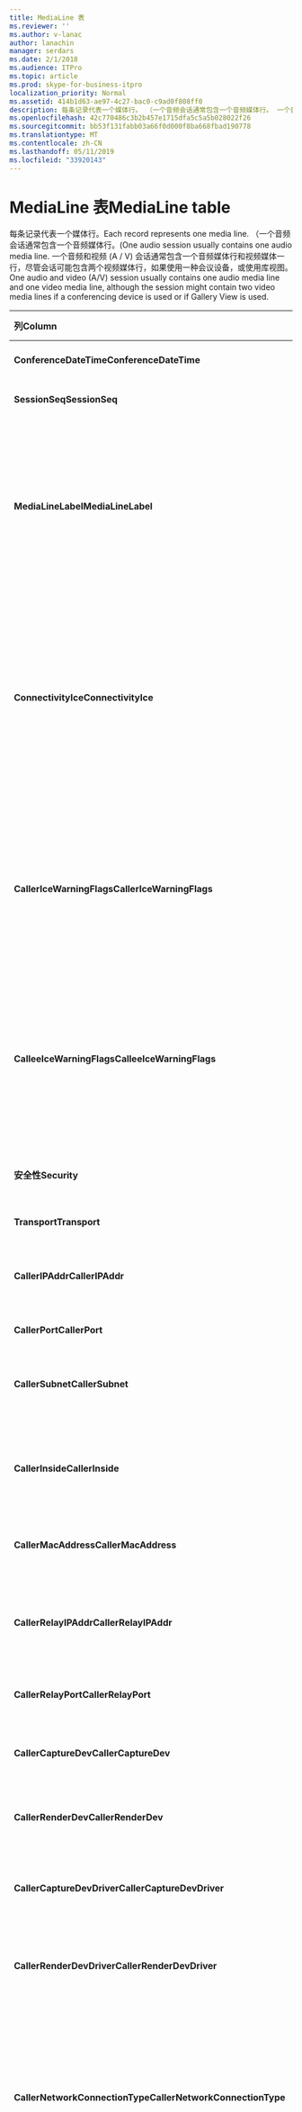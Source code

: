 ```yaml
---
title: MediaLine 表
ms.reviewer: ''
ms.author: v-lanac
author: lanachin
manager: serdars
ms.date: 2/1/2018
ms.audience: ITPro
ms.topic: article
ms.prod: skype-for-business-itpro
localization_priority: Normal
ms.assetid: 414b1d63-ae97-4c27-bac0-c9ad0f808ff0
description: 每条记录代表一个媒体行。 （一个音频会话通常包含一个音频媒体行。 一个音频和视频 (A / V) 会话通常包含一个音频媒体行和视频媒体一行，尽管会话可能包含两个视频媒体行，如果使用一种会议设备，或使用库视图。
ms.openlocfilehash: 42c770486c3b2b457e1715dfa5c5a5b028022f26
ms.sourcegitcommit: bb53f131fabb03a66f0d000f8ba668fbad190778
ms.translationtype: MT
ms.contentlocale: zh-CN
ms.lasthandoff: 05/11/2019
ms.locfileid: "33920143"
---
```

# <a name="medialine-table"></a><span data-ttu-id="96905-105">MediaLine 表</span><span class="sxs-lookup"><span data-stu-id="96905-105">MediaLine table</span></span>
 
<span data-ttu-id="96905-106">每条记录代表一个媒体行。</span><span class="sxs-lookup"><span data-stu-id="96905-106">Each record represents one media line.</span></span> <span data-ttu-id="96905-107">（一个音频会话通常包含一个音频媒体行。</span><span class="sxs-lookup"><span data-stu-id="96905-107">(One audio session usually contains one audio media line.</span></span> <span data-ttu-id="96905-108">一个音频和视频 (A / V) 会话通常包含一个音频媒体行和视频媒体一行，尽管会话可能包含两个视频媒体行，如果使用一种会议设备，或使用库视图。</span><span class="sxs-lookup"><span data-stu-id="96905-108">One audio and video (A/V) session usually contains one audio media line and one video media line, although the session might contain two video media lines if a conferencing device is used or if Gallery View is used.</span></span>
  
|<span data-ttu-id="96905-109">**列**</span><span class="sxs-lookup"><span data-stu-id="96905-109">**Column**</span></span>|<span data-ttu-id="96905-110">**数据类型**</span><span class="sxs-lookup"><span data-stu-id="96905-110">**Data Type**</span></span>|<span data-ttu-id="96905-111">**键/索引**</span><span class="sxs-lookup"><span data-stu-id="96905-111">**Key/Index**</span></span>|<span data-ttu-id="96905-112">**详细信息**</span><span class="sxs-lookup"><span data-stu-id="96905-112">**Details**</span></span>|
|:-----|:-----|:-----|:-----|
|<span data-ttu-id="96905-113">**ConferenceDateTime**</span><span class="sxs-lookup"><span data-stu-id="96905-113">**ConferenceDateTime**</span></span> <br/> |<span data-ttu-id="96905-114">datetime</span><span class="sxs-lookup"><span data-stu-id="96905-114">datetime</span></span>  <br/> |<span data-ttu-id="96905-115">Primary</span><span class="sxs-lookup"><span data-stu-id="96905-115">Primary</span></span>  <br/> |<span data-ttu-id="96905-116">引用自[Session table](session.md)。</span><span class="sxs-lookup"><span data-stu-id="96905-116">Referenced from the [Session table](session.md).</span></span>  <br/> |
|<span data-ttu-id="96905-117">**SessionSeq**</span><span class="sxs-lookup"><span data-stu-id="96905-117">**SessionSeq**</span></span> <br/> |<span data-ttu-id="96905-118">int</span><span class="sxs-lookup"><span data-stu-id="96905-118">int</span></span>  <br/> |<span data-ttu-id="96905-119">Primary</span><span class="sxs-lookup"><span data-stu-id="96905-119">Primary</span></span>  <br/> |<span data-ttu-id="96905-120">引用自[Session table](session.md)。</span><span class="sxs-lookup"><span data-stu-id="96905-120">Referenced from the [Session table](session.md).</span></span>  <br/> |
|<span data-ttu-id="96905-121">**MediaLineLabel**</span><span class="sxs-lookup"><span data-stu-id="96905-121">**MediaLineLabel**</span></span> <br/> |<span data-ttu-id="96905-122">tinyint</span><span class="sxs-lookup"><span data-stu-id="96905-122">tinyint</span></span>  <br/> |<span data-ttu-id="96905-123">Primary</span><span class="sxs-lookup"><span data-stu-id="96905-123">Primary</span></span>  <br/> |<span data-ttu-id="96905-124">0 是主音频，1 是主视频，并且 2 是全景视频、 3 应用程序/桌面共享，16 是视频基于屏幕共享 (VbSS)。</span><span class="sxs-lookup"><span data-stu-id="96905-124">0 is main audio, 1 is main video, and 2 is panoramic video, 3 is Application/Desktop Sharing, 16 is Video based Screen Sharing (VbSS).</span></span> <span data-ttu-id="96905-125">此标签单个会话中必须是唯一的。</span><span class="sxs-lookup"><span data-stu-id="96905-125">This label must be unique within a single session.</span></span>  <br/> |
|<span data-ttu-id="96905-126">**ConnectivityIce**</span><span class="sxs-lookup"><span data-stu-id="96905-126">**ConnectivityIce**</span></span> <br/> |<span data-ttu-id="96905-127">tinyint</span><span class="sxs-lookup"><span data-stu-id="96905-127">tinyint</span></span>  <br/> | <br/> |<span data-ttu-id="96905-128">此列是存在但未在 Microsoft Lync Server 2013 中使用。</span><span class="sxs-lookup"><span data-stu-id="96905-128">This column is present but not used in Microsoft Lync Server 2013.</span></span> <span data-ttu-id="96905-129">CallerConnectivityICE 和 CalleeConnectivityICE 列捕获有关用于媒体行的连接信息。</span><span class="sxs-lookup"><span data-stu-id="96905-129">Information about the connectivity used for a media line is captured in the CallerConnectivityICE and CalleeConnectivityICE columns.</span></span>  <br/> |
|<span data-ttu-id="96905-130">**CallerIceWarningFlags**</span><span class="sxs-lookup"><span data-stu-id="96905-130">**CallerIceWarningFlags**</span></span> <br/> |<span data-ttu-id="96905-131">int</span><span class="sxs-lookup"><span data-stu-id="96905-131">int</span></span>  <br/> | <br/> |<span data-ttu-id="96905-132">有关位标志中所述的互动式连接建立 (ICE) 过程的信息。</span><span class="sxs-lookup"><span data-stu-id="96905-132">Information about Interactive Connectivity Establishment (ICE) process described in bits flags.</span></span> <span data-ttu-id="96905-133">有关详细信息，请参阅*质量的体验监控服务器协议规范*，可供下载。</span><span class="sxs-lookup"><span data-stu-id="96905-133">For details, refer to the  *Quality of Experience Monitoring Server Protocol Specification*  , available for download.</span></span> <br/> |
|<span data-ttu-id="96905-134">**CalleeIceWarningFlags**</span><span class="sxs-lookup"><span data-stu-id="96905-134">**CalleeIceWarningFlags**</span></span> <br/> |<span data-ttu-id="96905-135">int</span><span class="sxs-lookup"><span data-stu-id="96905-135">int</span></span>  <br/> | <br/> |<span data-ttu-id="96905-136">相同 CallerIceWarningFlags，但被叫方侧。</span><span class="sxs-lookup"><span data-stu-id="96905-136">Same as CallerIceWarningFlags, but on the callee side.</span></span> <span data-ttu-id="96905-137">有关详细信息，请参阅*质量的体验监控服务器协议规范*，可供下载。</span><span class="sxs-lookup"><span data-stu-id="96905-137">For details, refer to the  *Quality of Experience Monitoring Server Protocol Specification*  , available for download.</span></span> <br/> |
|<span data-ttu-id="96905-138">**安全性**</span><span class="sxs-lookup"><span data-stu-id="96905-138">**Security**</span></span> <br/> |<span data-ttu-id="96905-139">tinyint</span><span class="sxs-lookup"><span data-stu-id="96905-139">tinyint</span></span>  <br/> | <br/> |<span data-ttu-id="96905-140">使用中的安全配置文件。</span><span class="sxs-lookup"><span data-stu-id="96905-140">The security profile in use.</span></span> <span data-ttu-id="96905-141">0 为 NONE，1 是 SRTP，2 是 V1。</span><span class="sxs-lookup"><span data-stu-id="96905-141">0 is NONE, 1 is SRTP, 2 is V1.</span></span>  <br/> |
|<span data-ttu-id="96905-142">**Transport**</span><span class="sxs-lookup"><span data-stu-id="96905-142">**Transport**</span></span> <br/> |<span data-ttu-id="96905-143">tinyint</span><span class="sxs-lookup"><span data-stu-id="96905-143">tinyint</span></span>  <br/> | <br/> |<span data-ttu-id="96905-144">UDP 0，1 是 TCP。</span><span class="sxs-lookup"><span data-stu-id="96905-144">0 is UDP, 1 is TCP.</span></span>  <br/> |
|<span data-ttu-id="96905-145">**CallerIPAddr**</span><span class="sxs-lookup"><span data-stu-id="96905-145">**CallerIPAddr**</span></span> <br/> |<span data-ttu-id="96905-146">int</span><span class="sxs-lookup"><span data-stu-id="96905-146">int</span></span>  <br/> |<span data-ttu-id="96905-147">外</span><span class="sxs-lookup"><span data-stu-id="96905-147">Foreign</span></span>  <br/> |<span data-ttu-id="96905-148">呼叫者的 IP 地址。</span><span class="sxs-lookup"><span data-stu-id="96905-148">IP Address of the caller.</span></span> <span data-ttu-id="96905-149">请参阅[IPAddress 表](ipaddress.md)的详细信息。</span><span class="sxs-lookup"><span data-stu-id="96905-149">See the [IPAddress table](ipaddress.md) for more information.</span></span> <br/> |
|<span data-ttu-id="96905-150">**CallerPort**</span><span class="sxs-lookup"><span data-stu-id="96905-150">**CallerPort**</span></span> <br/> |<span data-ttu-id="96905-151">int</span><span class="sxs-lookup"><span data-stu-id="96905-151">int</span></span>  <br/> | <br/> | <span data-ttu-id="96905-152">呼叫者使用的端口。</span><span class="sxs-lookup"><span data-stu-id="96905-152">Port used by the caller.</span></span> <br/> |
|<span data-ttu-id="96905-153">**CallerSubnet**</span><span class="sxs-lookup"><span data-stu-id="96905-153">**CallerSubnet**</span></span> <br/> |<span data-ttu-id="96905-154">int</span><span class="sxs-lookup"><span data-stu-id="96905-154">int</span></span>  <br/> | <span data-ttu-id="96905-155">外</span><span class="sxs-lookup"><span data-stu-id="96905-155">Foreign</span></span> <br/> |<span data-ttu-id="96905-156">呼叫者的子网。</span><span class="sxs-lookup"><span data-stu-id="96905-156">The subnet of the caller.</span></span> <span data-ttu-id="96905-157">请参阅[IPAddress 表](ipaddress.md)的详细信息。</span><span class="sxs-lookup"><span data-stu-id="96905-157">See the [IPAddress table](ipaddress.md) for more information.</span></span> <br/> |
|<span data-ttu-id="96905-158">**CallerInside**</span><span class="sxs-lookup"><span data-stu-id="96905-158">**CallerInside**</span></span> <br/> |<span data-ttu-id="96905-159">bit</span><span class="sxs-lookup"><span data-stu-id="96905-159">bit</span></span>  <br/> | <br/> |<span data-ttu-id="96905-160">1 表示呼叫者位于企业网络内部，0 表示呼叫者位于网络外部。</span><span class="sxs-lookup"><span data-stu-id="96905-160">1 means caller is inside the enterprise network, 0 means the caller is outside the network.</span></span>  <br/> |
|<span data-ttu-id="96905-161">**CallerMacAddress**</span><span class="sxs-lookup"><span data-stu-id="96905-161">**CallerMacAddress**</span></span> <br/> |<span data-ttu-id="96905-162">int</span><span class="sxs-lookup"><span data-stu-id="96905-162">int</span></span>  <br/> |<span data-ttu-id="96905-163">外</span><span class="sxs-lookup"><span data-stu-id="96905-163">Foreign</span></span>  <br/> |<span data-ttu-id="96905-164">呼叫者的 mac 地址，引用[自 MacAddress table](macaddress.md)。</span><span class="sxs-lookup"><span data-stu-id="96905-164">Caller's mac address, referenced from [MacAddress table](macaddress.md).</span></span>  <br/> |
|<span data-ttu-id="96905-165">**CallerRelayIPAddr**</span><span class="sxs-lookup"><span data-stu-id="96905-165">**CallerRelayIPAddr**</span></span> <br/> |<span data-ttu-id="96905-166">int</span><span class="sxs-lookup"><span data-stu-id="96905-166">int</span></span>  <br/> |<span data-ttu-id="96905-167">外</span><span class="sxs-lookup"><span data-stu-id="96905-167">Foreign</span></span>  <br/> |<span data-ttu-id="96905-168">IP 地址的 A / V 边缘服务使用的呼叫者。</span><span class="sxs-lookup"><span data-stu-id="96905-168">IP Address of the A/V Edge service used by the caller.</span></span> <span data-ttu-id="96905-169">请参阅[IPAddress 表](ipaddress.md)的详细信息。</span><span class="sxs-lookup"><span data-stu-id="96905-169">See the [IPAddress table](ipaddress.md) for more information.</span></span> <br/> |
|<span data-ttu-id="96905-170">**CallerRelayPort**</span><span class="sxs-lookup"><span data-stu-id="96905-170">**CallerRelayPort**</span></span> <br/> |<span data-ttu-id="96905-171">int</span><span class="sxs-lookup"><span data-stu-id="96905-171">int</span></span>  <br/> | <br/> |<span data-ttu-id="96905-172">端口在 a / V 边缘服务呼叫者。</span><span class="sxs-lookup"><span data-stu-id="96905-172">Port used on the A/V Edge service by the caller.</span></span>  <br/> |
|<span data-ttu-id="96905-173">**CallerCaptureDev**</span><span class="sxs-lookup"><span data-stu-id="96905-173">**CallerCaptureDev**</span></span> <br/> |<span data-ttu-id="96905-174">int</span><span class="sxs-lookup"><span data-stu-id="96905-174">int</span></span>  <br/> |<span data-ttu-id="96905-175">外</span><span class="sxs-lookup"><span data-stu-id="96905-175">Foreign</span></span>  <br/> |<span data-ttu-id="96905-176">捕获呼叫者使用的设备。</span><span class="sxs-lookup"><span data-stu-id="96905-176">Capture device used by the caller.</span></span> <span data-ttu-id="96905-177">从[设备表](device.md)引用。</span><span class="sxs-lookup"><span data-stu-id="96905-177">Referenced from the [Device table](device.md).</span></span>  <br/> |
|<span data-ttu-id="96905-178">**CallerRenderDev**</span><span class="sxs-lookup"><span data-stu-id="96905-178">**CallerRenderDev**</span></span> <br/> |<span data-ttu-id="96905-179">int</span><span class="sxs-lookup"><span data-stu-id="96905-179">int</span></span>  <br/> |<span data-ttu-id="96905-180">外</span><span class="sxs-lookup"><span data-stu-id="96905-180">Foreign</span></span>  <br/> |<span data-ttu-id="96905-181">呈现呼叫者使用的设备。</span><span class="sxs-lookup"><span data-stu-id="96905-181">Render device used by caller.</span></span> <span data-ttu-id="96905-182">从[设备表](device.md)引用。</span><span class="sxs-lookup"><span data-stu-id="96905-182">Referenced from the [Device table](device.md).</span></span>  <br/> |
|<span data-ttu-id="96905-183">**CallerCaptureDevDriver**</span><span class="sxs-lookup"><span data-stu-id="96905-183">**CallerCaptureDevDriver**</span></span> <br/> |<span data-ttu-id="96905-184">int</span><span class="sxs-lookup"><span data-stu-id="96905-184">int</span></span>  <br/> |<span data-ttu-id="96905-185">外</span><span class="sxs-lookup"><span data-stu-id="96905-185">Foreign</span></span>  <br/> |<span data-ttu-id="96905-186">用于引用自[DeviceDriver table](devicedriver.md)的呼叫者的捕获设备驱动程序。</span><span class="sxs-lookup"><span data-stu-id="96905-186">Driver for the caller's capture device, referenced from the [DeviceDriver table](devicedriver.md).</span></span>  <br/> |
|<span data-ttu-id="96905-187">**CallerRenderDevDriver**</span><span class="sxs-lookup"><span data-stu-id="96905-187">**CallerRenderDevDriver**</span></span> <br/> |<span data-ttu-id="96905-188">int</span><span class="sxs-lookup"><span data-stu-id="96905-188">int</span></span>  <br/> |<span data-ttu-id="96905-189">外</span><span class="sxs-lookup"><span data-stu-id="96905-189">Foreign</span></span>  <br/> |<span data-ttu-id="96905-190">用于引用自[DeviceDriver table](devicedriver.md)的呼叫者的呈现设备驱动程序。</span><span class="sxs-lookup"><span data-stu-id="96905-190">Driver for the caller's render device, referenced from the [DeviceDriver table](devicedriver.md).</span></span>  <br/> |
|<span data-ttu-id="96905-191">**CallerNetworkConnectionType**</span><span class="sxs-lookup"><span data-stu-id="96905-191">**CallerNetworkConnectionType**</span></span> <br/> |<span data-ttu-id="96905-192">tinyint</span><span class="sxs-lookup"><span data-stu-id="96905-192">tinyint</span></span>  <br/> |<span data-ttu-id="96905-193">外</span><span class="sxs-lookup"><span data-stu-id="96905-193">Foreign</span></span>  <br/> |<span data-ttu-id="96905-194">指示呼叫者如何连接到网络。</span><span class="sxs-lookup"><span data-stu-id="96905-194">Indicates how the caller connected to the network.</span></span> <span data-ttu-id="96905-195">[NetworkConnectionDetail 表](networkconnectiondetail.md)中获取值。</span><span class="sxs-lookup"><span data-stu-id="96905-195">Values are obtained from the [NetworkConnectionDetail table](networkconnectiondetail.md).</span></span> <span data-ttu-id="96905-196">典型的值为 0 是有线连接 WiFi 连接; 1和以太网连接 3。</span><span class="sxs-lookup"><span data-stu-id="96905-196">Typical values are 0 for a wired connection' 1 for a WiFi connection; and 3 for an Ethernet connection.</span></span>  <br/> |
|<span data-ttu-id="96905-197">**CallerBssid**</span><span class="sxs-lookup"><span data-stu-id="96905-197">**CallerBssid**</span></span> <br/> |<span data-ttu-id="96905-198">int</span><span class="sxs-lookup"><span data-stu-id="96905-198">int</span></span>  <br/> |<span data-ttu-id="96905-199">外</span><span class="sxs-lookup"><span data-stu-id="96905-199">Foreign</span></span>  <br/> |<span data-ttu-id="96905-200">如果使用无线，呼叫者的 BSSID。</span><span class="sxs-lookup"><span data-stu-id="96905-200">Caller's BSSID if wireless is used.</span></span> <span data-ttu-id="96905-201">引用[自 MacAddress table](macaddress.md)。</span><span class="sxs-lookup"><span data-stu-id="96905-201">Referenced from [MacAddress table](macaddress.md).</span></span>  <br/> |
|<span data-ttu-id="96905-202">**CallerVPN**</span><span class="sxs-lookup"><span data-stu-id="96905-202">**CallerVPN**</span></span> <br/> |<span data-ttu-id="96905-203">bit</span><span class="sxs-lookup"><span data-stu-id="96905-203">bit</span></span>  <br/> ||<span data-ttu-id="96905-204">呼叫者的链接。</span><span class="sxs-lookup"><span data-stu-id="96905-204">The caller's link.</span></span> <span data-ttu-id="96905-205">1 是虚拟专用网络 (VPN)，0 为非 VPN。</span><span class="sxs-lookup"><span data-stu-id="96905-205">1 is virtual private network (VPN), 0 is non-VPN.</span></span>  <br/> |
|<span data-ttu-id="96905-206">**CallerLinkSpeed**</span><span class="sxs-lookup"><span data-stu-id="96905-206">**CallerLinkSpeed**</span></span> <br/> |<span data-ttu-id="96905-207">decimal(18,0)</span><span class="sxs-lookup"><span data-stu-id="96905-207">decimal(18,0)</span></span>  <br/> ||<span data-ttu-id="96905-208">网络链接速度，以 bps，呼叫者的终结点。</span><span class="sxs-lookup"><span data-stu-id="96905-208">The network link speed, in bps, for the caller's endpoint.</span></span>  <br/> |
|<span data-ttu-id="96905-209">**CalleeIPAddr**</span><span class="sxs-lookup"><span data-stu-id="96905-209">**CalleeIPAddr**</span></span> <br/> |<span data-ttu-id="96905-210">int</span><span class="sxs-lookup"><span data-stu-id="96905-210">int</span></span>  <br/> |<span data-ttu-id="96905-211">外</span><span class="sxs-lookup"><span data-stu-id="96905-211">Foreign</span></span>  <br/> |<span data-ttu-id="96905-212">呼叫接收者的 IP 地址。</span><span class="sxs-lookup"><span data-stu-id="96905-212">IP Address of the call receiver.</span></span> <span data-ttu-id="96905-213">请参阅[IPAddress 表](ipaddress.md)的详细信息。</span><span class="sxs-lookup"><span data-stu-id="96905-213">See the [IPAddress table](ipaddress.md) for more information.</span></span> <br/> |
|<span data-ttu-id="96905-214">**CalleePort**</span><span class="sxs-lookup"><span data-stu-id="96905-214">**CalleePort**</span></span> <br/> |<span data-ttu-id="96905-215">bit</span><span class="sxs-lookup"><span data-stu-id="96905-215">bit</span></span>  <br/> ||<span data-ttu-id="96905-216">呼叫接收者使用的端口。</span><span class="sxs-lookup"><span data-stu-id="96905-216">Port used by the call receiver.</span></span>  <br/> |
|<span data-ttu-id="96905-217">**CalleeSubnet**</span><span class="sxs-lookup"><span data-stu-id="96905-217">**CalleeSubnet**</span></span> <br/> |<span data-ttu-id="96905-218">int</span><span class="sxs-lookup"><span data-stu-id="96905-218">int</span></span>  <br/> |<span data-ttu-id="96905-219">外</span><span class="sxs-lookup"><span data-stu-id="96905-219">Foreign</span></span>  <br/> |<span data-ttu-id="96905-220">被叫方的子网。</span><span class="sxs-lookup"><span data-stu-id="96905-220">Subnet of callee.</span></span> <span data-ttu-id="96905-221">请参阅[IPAddress 表](ipaddress.md)的详细信息。</span><span class="sxs-lookup"><span data-stu-id="96905-221">See the [IPAddress table](ipaddress.md) for more information.</span></span> <br/> |
|<span data-ttu-id="96905-222">**CalleeInside**</span><span class="sxs-lookup"><span data-stu-id="96905-222">**CalleeInside**</span></span> <br/> |<span data-ttu-id="96905-223">bit</span><span class="sxs-lookup"><span data-stu-id="96905-223">bit</span></span>  <br/> | <br/> |<span data-ttu-id="96905-224">1 表示呼叫接收者位于企业网络内部，0 表示呼叫接收者位于该网络。</span><span class="sxs-lookup"><span data-stu-id="96905-224">1 means call receiver is inside the enterprise network, 0 means the call receiver is outside the network.</span></span>  <br/> |
|<span data-ttu-id="96905-225">**CalleeMacAddress**</span><span class="sxs-lookup"><span data-stu-id="96905-225">**CalleeMacAddress**</span></span> <br/> |<span data-ttu-id="96905-226">int</span><span class="sxs-lookup"><span data-stu-id="96905-226">int</span></span>  <br/> |<span data-ttu-id="96905-227">外</span><span class="sxs-lookup"><span data-stu-id="96905-227">Foreign</span></span>  <br/> |<span data-ttu-id="96905-228">被叫方的 Mac 地址。</span><span class="sxs-lookup"><span data-stu-id="96905-228">Callee Mac address.</span></span> <span data-ttu-id="96905-229">引用自[MacAddress 表](macaddress.md)。</span><span class="sxs-lookup"><span data-stu-id="96905-229">Referenced from the [MacAddress table](macaddress.md).</span></span>  <br/> |
|<span data-ttu-id="96905-230">**CalleeRelayIPAddr**</span><span class="sxs-lookup"><span data-stu-id="96905-230">**CalleeRelayIPAddr**</span></span> <br/> |<span data-ttu-id="96905-231">int</span><span class="sxs-lookup"><span data-stu-id="96905-231">int</span></span>  <br/> |<span data-ttu-id="96905-232">外</span><span class="sxs-lookup"><span data-stu-id="96905-232">Foreign</span></span>  <br/> |<span data-ttu-id="96905-233">IP 地址的 A / V 边缘服务使用的呼叫接收者。</span><span class="sxs-lookup"><span data-stu-id="96905-233">IP Address of the A/V Edge service used by the call receiver.</span></span> <span data-ttu-id="96905-234">请参阅[IPAddress 表](ipaddress.md)的详细信息。</span><span class="sxs-lookup"><span data-stu-id="96905-234">See the [IPAddress table](ipaddress.md) for more information.</span></span> <br/> |
|<span data-ttu-id="96905-235">**CalleeRelayPort**</span><span class="sxs-lookup"><span data-stu-id="96905-235">**CalleeRelayPort**</span></span> <br/> |<span data-ttu-id="96905-236">int</span><span class="sxs-lookup"><span data-stu-id="96905-236">int</span></span>  <br/> | <br/> |<span data-ttu-id="96905-237">端口在 a / V 边缘服务的呼叫接收者。</span><span class="sxs-lookup"><span data-stu-id="96905-237">Port used on the A/V Edge Service by the call receiver.</span></span>  <br/> |
|<span data-ttu-id="96905-238">**CalleeCaptureDev**</span><span class="sxs-lookup"><span data-stu-id="96905-238">**CalleeCaptureDev**</span></span> <br/> |<span data-ttu-id="96905-239">int</span><span class="sxs-lookup"><span data-stu-id="96905-239">int</span></span>  <br/> |<span data-ttu-id="96905-240">外</span><span class="sxs-lookup"><span data-stu-id="96905-240">foreign</span></span>  <br/> |<span data-ttu-id="96905-241">捕获呼叫接收者使用的设备。</span><span class="sxs-lookup"><span data-stu-id="96905-241">Capture device used by the call receiver.</span></span> <span data-ttu-id="96905-242">从[设备表](device.md)引用。</span><span class="sxs-lookup"><span data-stu-id="96905-242">Referenced from the [Device table](device.md).</span></span>  <br/> |
|<span data-ttu-id="96905-243">**CalleeRenderDev**</span><span class="sxs-lookup"><span data-stu-id="96905-243">**CalleeRenderDev**</span></span> <br/> |<span data-ttu-id="96905-244">int</span><span class="sxs-lookup"><span data-stu-id="96905-244">int</span></span>  <br/> |<span data-ttu-id="96905-245">外</span><span class="sxs-lookup"><span data-stu-id="96905-245">Foreign</span></span>  <br/> |<span data-ttu-id="96905-246">呈现呼叫接收者使用的设备。</span><span class="sxs-lookup"><span data-stu-id="96905-246">Render device used by the call receiver.</span></span> <span data-ttu-id="96905-247">从[设备表](device.md)引用。</span><span class="sxs-lookup"><span data-stu-id="96905-247">Referenced from the [Device table](device.md).</span></span>  <br/> |
|<span data-ttu-id="96905-248">**CalleeCaptureDevDriver**</span><span class="sxs-lookup"><span data-stu-id="96905-248">**CalleeCaptureDevDriver**</span></span> <br/> |<span data-ttu-id="96905-249">int</span><span class="sxs-lookup"><span data-stu-id="96905-249">int</span></span>  <br/> |<span data-ttu-id="96905-250">外</span><span class="sxs-lookup"><span data-stu-id="96905-250">Foreign</span></span>  <br/> |<span data-ttu-id="96905-251">呼叫接收者的捕获设备驱动程序。</span><span class="sxs-lookup"><span data-stu-id="96905-251">Driver for the call receiver's capture device.</span></span> <span data-ttu-id="96905-252">引用自[DeviceDriver table](devicedriver.md)。</span><span class="sxs-lookup"><span data-stu-id="96905-252">Referenced from [DeviceDriver table](devicedriver.md).</span></span>  <br/> |
|<span data-ttu-id="96905-253">**CalleeRenderDevDriver**</span><span class="sxs-lookup"><span data-stu-id="96905-253">**CalleeRenderDevDriver**</span></span> <br/> |<span data-ttu-id="96905-254">varchar(256)</span><span class="sxs-lookup"><span data-stu-id="96905-254">varchar(256)</span></span>  <br/> |<span data-ttu-id="96905-255">外</span><span class="sxs-lookup"><span data-stu-id="96905-255">Foreign</span></span>  <br/> |<span data-ttu-id="96905-256">呼叫接收者的呈现设备驱动程序。</span><span class="sxs-lookup"><span data-stu-id="96905-256">Driver for the call receiver's render device.</span></span> <span data-ttu-id="96905-257">引用自[DeviceDriver table](devicedriver.md)。</span><span class="sxs-lookup"><span data-stu-id="96905-257">Referenced from [DeviceDriver table](devicedriver.md).</span></span>  <br/> |
|<span data-ttu-id="96905-258">**CalleeNetworkConnectionType**</span><span class="sxs-lookup"><span data-stu-id="96905-258">**CalleeNetworkConnectionType**</span></span> <br/> |<span data-ttu-id="96905-259">tinyint</span><span class="sxs-lookup"><span data-stu-id="96905-259">tinyint</span></span>  <br/> |<span data-ttu-id="96905-260">外</span><span class="sxs-lookup"><span data-stu-id="96905-260">Foreign</span></span>  <br/> |<span data-ttu-id="96905-261">指示被叫方如何连接到网络。</span><span class="sxs-lookup"><span data-stu-id="96905-261">Indicates how the callee connected to the network.</span></span> <span data-ttu-id="96905-262">[NetworkConnectionDetail 表](networkconnectiondetail.md)中获取值。</span><span class="sxs-lookup"><span data-stu-id="96905-262">Values are obtained from the [NetworkConnectionDetail table](networkconnectiondetail.md).</span></span> <span data-ttu-id="96905-263">典型的值为 0 是有线连接 WiFi 连接; 1和以太网连接 3。</span><span class="sxs-lookup"><span data-stu-id="96905-263">Typical values are 0 for a wired connection' 1 for a WiFi connection; and 3 for an Ethernet connection.</span></span>  <br/> |
|<span data-ttu-id="96905-264">**CalleeBssid**</span><span class="sxs-lookup"><span data-stu-id="96905-264">**CalleeBssid**</span></span> <br/> |<span data-ttu-id="96905-265">int</span><span class="sxs-lookup"><span data-stu-id="96905-265">int</span></span>  <br/> |<span data-ttu-id="96905-266">外</span><span class="sxs-lookup"><span data-stu-id="96905-266">Foreign</span></span>  <br/> |<span data-ttu-id="96905-267">被叫方的 BSSID，如果使用无线。</span><span class="sxs-lookup"><span data-stu-id="96905-267">Callee's BSSID if wireless is used.</span></span> <span data-ttu-id="96905-268">引用[自 MacAddress table](macaddress.md)。</span><span class="sxs-lookup"><span data-stu-id="96905-268">Referenced from [MacAddress table](macaddress.md).</span></span>  <br/> |
|<span data-ttu-id="96905-269">**CalleeVPN**</span><span class="sxs-lookup"><span data-stu-id="96905-269">**CalleeVPN**</span></span> <br/> |<span data-ttu-id="96905-270">bit</span><span class="sxs-lookup"><span data-stu-id="96905-270">bit</span></span>  <br/> | <br/> |<span data-ttu-id="96905-271">呼叫接收者的链接;1 是虚拟专用网络 (VPN)，0 为非 VPN。</span><span class="sxs-lookup"><span data-stu-id="96905-271">The call receiver's link; 1 is virtual private network (VPN), 0 is non-VPN.</span></span>  <br/> |
|<span data-ttu-id="96905-272">**CalleeLinkSpeed**</span><span class="sxs-lookup"><span data-stu-id="96905-272">**CalleeLinkSpeed**</span></span> <br/> |<span data-ttu-id="96905-273">decimal(18,0)</span><span class="sxs-lookup"><span data-stu-id="96905-273">decimal(18,0)</span></span>  <br/> | <br/> |<span data-ttu-id="96905-274">网络链接速度，以 bps，呼叫接收者的终结点。</span><span class="sxs-lookup"><span data-stu-id="96905-274">The network link speed, in bps, for the call receiver's endpoint.</span></span>  <br/> |
|<span data-ttu-id="96905-275">**ConversationalMOS**</span><span class="sxs-lookup"><span data-stu-id="96905-275">**ConversationalMOS**</span></span> <br/> |<span data-ttu-id="96905-276">decimal(3,2)</span><span class="sxs-lookup"><span data-stu-id="96905-276">decimal(3,2)</span></span>  <br/> | <br/> |<span data-ttu-id="96905-277">窄带交谈 MOS （基于两个音频流） 的音频会话。</span><span class="sxs-lookup"><span data-stu-id="96905-277">Narrowband Conversational MOS of the audio sessions (based on both audio streams).</span></span>  <br/> |
|<span data-ttu-id="96905-278">**AppliedBandwidthLimit**</span><span class="sxs-lookup"><span data-stu-id="96905-278">**AppliedBandwidthLimit**</span></span> <br/> |<span data-ttu-id="96905-279">int</span><span class="sxs-lookup"><span data-stu-id="96905-279">int</span></span>  <br/> ||<span data-ttu-id="96905-280">这是实际的带宽应用到给定的发送端流给定的各种策略设置 （打开、 API、 SDP、 策略服务器等）。</span><span class="sxs-lookup"><span data-stu-id="96905-280">This is the actual bandwidth applied to the given send side stream given various policy settings (TURN, API, SDP, Policy Server, and so on).</span></span> <span data-ttu-id="96905-281">这是不是有效的带宽与混淆，因为可以基于带宽估计较低的有效带宽。</span><span class="sxs-lookup"><span data-stu-id="96905-281">This is not to be confused with the effective bandwidth because there can be a lower effective bandwidth based on the bandwidth estimate.</span></span> <span data-ttu-id="96905-282">这是一种基本上发送流花费除非按带宽估计施加限制的最大带宽。</span><span class="sxs-lookup"><span data-stu-id="96905-282">This is basically the maximum bandwidth the send stream can take barring limits imposed by the bandwidth estimate.</span></span>  <br/> |
|<span data-ttu-id="96905-283">**AppliedBandwidthSourceKey**</span><span class="sxs-lookup"><span data-stu-id="96905-283">**AppliedBandwidthSourceKey**</span></span> <br/> |<span data-ttu-id="96905-284">smallint</span><span class="sxs-lookup"><span data-stu-id="96905-284">smallint</span></span>  <br/> ||<span data-ttu-id="96905-285">这是带宽帽正在施加的源。</span><span class="sxs-lookup"><span data-stu-id="96905-285">This is the source of the bandwidth cap being imposed.</span></span> <span data-ttu-id="96905-286">它介绍了其中的带宽限制来自 （《 策略服务器 》、 《 打开服务器"、"形式"等）。</span><span class="sxs-lookup"><span data-stu-id="96905-286">It describes where the bandwidth limit is coming from ("Policy Server", "TURN Server", "Modality", and so on).</span></span> <span data-ttu-id="96905-287">从[AppliedBandwidthSource 表](appliedbandwidthsource.md)引用。</span><span class="sxs-lookup"><span data-stu-id="96905-287">Referenced from the [AppliedBandwidthSource table](appliedbandwidthsource.md).</span></span>  <br/> |
|<span data-ttu-id="96905-288">**呼叫者**</span><span class="sxs-lookup"><span data-stu-id="96905-288">**Caller**</span></span> <br/> |<span data-ttu-id="96905-289">bit</span><span class="sxs-lookup"><span data-stu-id="96905-289">bit</span></span>  <br/> | <br/> |<span data-ttu-id="96905-290">指示是否已收到来自呼叫者的度量;1 为是，null 值为无。</span><span class="sxs-lookup"><span data-stu-id="96905-290">Indicates whether metrics from the caller were received; 1 is yes, a null value is no.</span></span>  <br/> |
|<span data-ttu-id="96905-291">**被叫方**</span><span class="sxs-lookup"><span data-stu-id="96905-291">**Callee**</span></span> <br/> |<span data-ttu-id="96905-292">bit</span><span class="sxs-lookup"><span data-stu-id="96905-292">bit</span></span>  <br/> | <br/> |<span data-ttu-id="96905-293">指示是否已收到来自呼叫接收者的度量;1 为是，null 值为无。</span><span class="sxs-lookup"><span data-stu-id="96905-293">Indicates whether metrics from the call receiver were received; 1 is yes, a null value is no.</span></span>  <br/> |
|<span data-ttu-id="96905-294">**MidCallReport**</span><span class="sxs-lookup"><span data-stu-id="96905-294">**MidCallReport**</span></span> <br/> |<span data-ttu-id="96905-295">bit</span><span class="sxs-lookup"><span data-stu-id="96905-295">bit</span></span>  <br/> ||<span data-ttu-id="96905-296">指示报告是会话的一部分还是整个会话。</span><span class="sxs-lookup"><span data-stu-id="96905-296">Indicates whether the report is for a portion of the session or for the complete session.</span></span>  <br/> <span data-ttu-id="96905-297">此列是在 Microsoft Lync Server 2013 中引入的。</span><span class="sxs-lookup"><span data-stu-id="96905-297">This column was introduced in Microsoft Lync Server 2013.</span></span>  <br/> |
|<span data-ttu-id="96905-298">**ClassifiedPoorCall**</span><span class="sxs-lookup"><span data-stu-id="96905-298">**ClassifiedPoorCall**</span></span> <br/> |<span data-ttu-id="96905-299">bit</span><span class="sxs-lookup"><span data-stu-id="96905-299">bit</span></span>  <br/> ||<span data-ttu-id="96905-300">指示呼叫是否被分类为质量欠佳的呼叫 （值 1） 或质量良好的呼叫 (0)。</span><span class="sxs-lookup"><span data-stu-id="96905-300">Indicates whether a call was classified as a poor call (value of 1) or as a good call (0).</span></span>  <br/> <span data-ttu-id="96905-301">此列是在 Microsoft Lync Server 2013 中引入的。</span><span class="sxs-lookup"><span data-stu-id="96905-301">This column was introduced in Microsoft Lync Server 2013.</span></span>  <br/> |
|<span data-ttu-id="96905-302">**CallerConnectivityICE**</span><span class="sxs-lookup"><span data-stu-id="96905-302">**CallerConnectivityICE**</span></span> <br/> |<span data-ttu-id="96905-303">tinyInt</span><span class="sxs-lookup"><span data-stu-id="96905-303">tinyInt</span></span>  <br/> ||<span data-ttu-id="96905-304">指示呼叫者是否连接到使用 ICE 协议 （Internet 连接建立） 的网络。</span><span class="sxs-lookup"><span data-stu-id="96905-304">Indicates whether the caller connected to the network using the ICE protocol (Internet Connectivity Establishment).</span></span>  <br/> <span data-ttu-id="96905-305">此列是在 Microsoft Lync Server 2013 中引入的。</span><span class="sxs-lookup"><span data-stu-id="96905-305">This column was introduced in Microsoft Lync Server 2013.</span></span>  <br/> |
|<span data-ttu-id="96905-306">**CalleeConnectivityICE**</span><span class="sxs-lookup"><span data-stu-id="96905-306">**CalleeConnectivityICE**</span></span> <br/> |<span data-ttu-id="96905-307">tinyint</span><span class="sxs-lookup"><span data-stu-id="96905-307">tinyint</span></span>  <br/> ||<span data-ttu-id="96905-308">指示呼叫者是否连接到使用 ICE 协议 （Internet 连接建立） 的网络。</span><span class="sxs-lookup"><span data-stu-id="96905-308">Indicates whether the caller connected to the network using the ICE protocol (Internet Connectivity Establishment).</span></span>  <br/> <span data-ttu-id="96905-309">此列是在 Microsoft Lync Server 2013 中引入的。</span><span class="sxs-lookup"><span data-stu-id="96905-309">This column was introduced in Microsoft Lync Server 2013.</span></span>  <br/> |
|<span data-ttu-id="96905-310">**CallerReflexiveLocalIPAddr**</span><span class="sxs-lookup"><span data-stu-id="96905-310">**CallerReflexiveLocalIPAddr**</span></span> <br/> |<span data-ttu-id="96905-311">int</span><span class="sxs-lookup"><span data-stu-id="96905-311">int</span></span>  <br/> |<span data-ttu-id="96905-312">外</span><span class="sxs-lookup"><span data-stu-id="96905-312">Foreign</span></span>  <br/> |<span data-ttu-id="96905-313">发出呼叫的用户的身 IP 地址。</span><span class="sxs-lookup"><span data-stu-id="96905-313">Reflexive IP address of the user who placed the call.</span></span> <span data-ttu-id="96905-314">在组织中使用 NAT （网络地址转换），身的 IP 地址是代理服务器的 IP 地址。</span><span class="sxs-lookup"><span data-stu-id="96905-314">In organizations that use NAT (network address translation), the reflexive IP address is the IP address of the proxy server.</span></span>  <br/> <span data-ttu-id="96905-315">此列是在 Microsoft Lync Server 2013 中引入的。</span><span class="sxs-lookup"><span data-stu-id="96905-315">This column was introduced in Microsoft Lync Server 2013.</span></span>  <br/> |
|<span data-ttu-id="96905-316">**CallerWiFiDriverDevicesDesc**</span><span class="sxs-lookup"><span data-stu-id="96905-316">**CallerWiFiDriverDevicesDesc**</span></span> <br/> |<span data-ttu-id="96905-317">int</span><span class="sxs-lookup"><span data-stu-id="96905-317">int</span></span>  <br/> |<span data-ttu-id="96905-318">外</span><span class="sxs-lookup"><span data-stu-id="96905-318">Foreign</span></span>  <br/> |<span data-ttu-id="96905-319">发出呼叫的用户所使用的 WiFi 驱动程序的设备描述。</span><span class="sxs-lookup"><span data-stu-id="96905-319">Device description for the WiFi driver employed by the user who placed the call.</span></span>  <br/> <span data-ttu-id="96905-320">此列是在 Microsoft Lync Server 2013 中引入的。</span><span class="sxs-lookup"><span data-stu-id="96905-320">This column was introduced in Microsoft Lync Server 2013.</span></span>  <br/> |
|<span data-ttu-id="96905-321">**CallerWiFiDriverVersion**</span><span class="sxs-lookup"><span data-stu-id="96905-321">**CallerWiFiDriverVersion**</span></span> <br/> |<span data-ttu-id="96905-322">int</span><span class="sxs-lookup"><span data-stu-id="96905-322">int</span></span>  <br/> |<span data-ttu-id="96905-323">外</span><span class="sxs-lookup"><span data-stu-id="96905-323">Foreign</span></span>  <br/> |<span data-ttu-id="96905-324">发出呼叫的用户所使用的 WiFi 驱动程序的版本号。</span><span class="sxs-lookup"><span data-stu-id="96905-324">Version number for the WiFi driver employed by the user who placed the call.</span></span>  <br/> <span data-ttu-id="96905-325">此列是在 Microsoft Lync Server 2013 中引入的。</span><span class="sxs-lookup"><span data-stu-id="96905-325">This column was introduced in Microsoft Lync Server 2013.</span></span>  <br/> |
|<span data-ttu-id="96905-326">**CalleReflexiveLocalIPAddr**</span><span class="sxs-lookup"><span data-stu-id="96905-326">**CalleReflexiveLocalIPAddr**</span></span> <br/> |<span data-ttu-id="96905-327">int</span><span class="sxs-lookup"><span data-stu-id="96905-327">int</span></span>  <br/> |<span data-ttu-id="96905-328">外</span><span class="sxs-lookup"><span data-stu-id="96905-328">Foreign</span></span>  <br/> |<span data-ttu-id="96905-329">接收呼叫的用户的身 IP 地址。</span><span class="sxs-lookup"><span data-stu-id="96905-329">Reflexive IP address of the user who received the call.</span></span> <span data-ttu-id="96905-330">在组织中使用 NAT （网络地址转换），身的 IP 地址是代理服务器的 IP 地址。</span><span class="sxs-lookup"><span data-stu-id="96905-330">In organizations that use NAT (network address translation), the reflexive IP address is the IP address of the proxy server.</span></span>  <br/> <span data-ttu-id="96905-331">此列是在 Microsoft Lync Server 2013 中引入的。</span><span class="sxs-lookup"><span data-stu-id="96905-331">This column was introduced in Microsoft Lync Server 2013.</span></span>  <br/> |
|<span data-ttu-id="96905-332">**CalleeWiFiDriverDevicesDesc**</span><span class="sxs-lookup"><span data-stu-id="96905-332">**CalleeWiFiDriverDevicesDesc**</span></span> <br/> |<span data-ttu-id="96905-333">int</span><span class="sxs-lookup"><span data-stu-id="96905-333">int</span></span>  <br/> |<span data-ttu-id="96905-334">外</span><span class="sxs-lookup"><span data-stu-id="96905-334">Foreign</span></span>  <br/> |<span data-ttu-id="96905-335">接收呼叫的用户所使用的 WiFi 驱动程序的设备描述。</span><span class="sxs-lookup"><span data-stu-id="96905-335">Device description for the WiFi driver employed by the user who received the call.</span></span>  <br/> <span data-ttu-id="96905-336">此列是在 Microsoft Lync Server 2013 中引入的。</span><span class="sxs-lookup"><span data-stu-id="96905-336">This column was introduced in Microsoft Lync Server 2013.</span></span>  <br/> |
|<span data-ttu-id="96905-337">**CalleeWiFiDriverVersion**</span><span class="sxs-lookup"><span data-stu-id="96905-337">**CalleeWiFiDriverVersion**</span></span> <br/> |<span data-ttu-id="96905-338">int</span><span class="sxs-lookup"><span data-stu-id="96905-338">int</span></span>  <br/> |<span data-ttu-id="96905-339">外</span><span class="sxs-lookup"><span data-stu-id="96905-339">Foreign</span></span>  <br/> |<span data-ttu-id="96905-340">接收呼叫的用户所使用的 WiFi 驱动程序的版本号。</span><span class="sxs-lookup"><span data-stu-id="96905-340">Version number for the WiFi driver employed by the user who received the call.</span></span>  <br/> <span data-ttu-id="96905-341">此列是在 Microsoft Lync Server 2013 中引入的。</span><span class="sxs-lookup"><span data-stu-id="96905-341">This column was introduced in Microsoft Lync Server 2013.</span></span>  <br/> |
   

